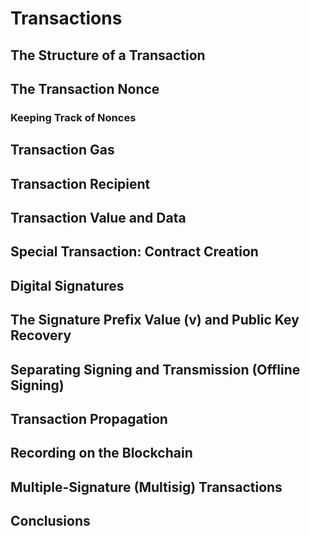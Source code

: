 # Transactions

## The Structure of a Transaction


## The Transaction Nonce

### Keeping Track of Nonces


## Transaction Gas

## Transaction Recipient

## Transaction Value and Data

## Special Transaction: Contract Creation

## Digital Signatures

## The Signature Prefix Value (v) and Public Key Recovery

## Separating Signing and Transmission (Offline Signing)

## Transaction Propagation


## Recording on the Blockchain


## Multiple-Signature (Multisig) Transactions

## Conclusions
